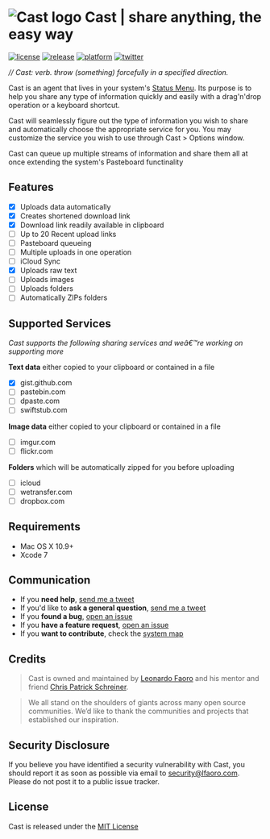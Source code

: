 
# ![Cast logo](https://raw.githubusercontent.com/lfaoro/Cast/master/Cast/Assets.xcassets/AppIcon.appiconset/64x64.png) Cast | share anything, the easy way

[![license](https://img.shields.io/badge/license-MIT-blue.svg)](https://github.com/lfaoro/Cast/blob/master/LICENSE.md)
[![release](https://img.shields.io/badge/release-BETA-red.svg)](https://github.com/lfaoro/Cast/releases)
[![platform](https://img.shields.io/badge/platform-Mac%20OS%20X%2010.9%2B-lightgrey.svg)](https://www.apple.com/osx/)
[![twitter](https://img.shields.io/badge/twitter-%40leonarth-blue.svg)](https://twitter.com/leonarth)

*// Cast: verb. throw (something) forcefully in a specified direction.*

Cast is an agent that lives in your system's
[Status Menu](https://support.apple.com/en-mt/HT201956).
Its purpose is to help you share any type of information quickly and easily with a drag'n'drop
operation or a keyboard shortcut.

Cast will seamlessly figure out the type of information you wish to share and
automatically choose the appropriate service for you. You may customize the
service you wish to use through Cast > Options window.

Cast can queue up multiple streams of information and share them all at once 
extending the system's Pasteboard functinality 

## Features
- [x] Uploads data automatically
- [x] Creates shortened download link
- [x] Download link readily available in clipboard
- [ ] Up to 20 Recent upload links
- [ ] Pasteboard queueing
- [ ] Multiple uploads in one operation
- [ ] iCloud Sync
- [x] Uploads raw text
- [ ] Uploads images
- [ ] Uploads folders
- [ ] Automatically ZIPs folders

## Supported Services 
*Cast supports the following sharing services and weâ€™re working on
supporting more*

**Text data** either copied to your clipboard or contained in a file
- [x] gist.github.com
- [ ] pastebin.com
- [ ] dpaste.com
- [ ] swiftstub.com

**Image data** either copied to your clipboard or contained in a file  
- [ ] imgur.com
- [ ] flickr.com

**Folders** which will be automatically zipped for you before uploading 
- [ ] icloud
- [ ] wetransfer.com
- [ ] dropbox.com

## Requirements
- Mac OS X 10.9+
- Xcode 7

## Communication
- If you **need help**, [send me a tweet](<https://twitter.com/leonarth>)
- If you'd like to **ask a general question**, [send me a tweet](<https://twitter.com/leonarth>)
- If you **found a bug**, [open an issue](<https://github.com/lfaoro/Cast/issues>)
- If you **have a feature request**, [open an issue](<https://github.com/lfaoro/Cast/issues>)
- If you **want to contribute**, check the [system map](https://github.com/lfaoro/Cast/blob/master/SystemMap.md)

## Credits
> Cast is owned and maintained by [Leonardo Faoro](http://cv.lfaoro.com) and his mentor and friend [Chris Patrick Schreiner](https://www.linkedin.com/in/chrispschreiner).

> We all stand on the shoulders of giants across many open source communities. We’d like to thank the communities and projects that established our inspiration.

## Security Disclosure
If you believe you have identified a security vulnerability with Cast, you should report it as soon as possible via email to security@lfaoro.com. Please do not post it to a public issue tracker.

## License
Cast is released under the [MIT License](<LICENSE.md>)
